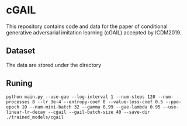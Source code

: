 # cGAIL
This repository contains code and data for the paper of conditional generative adversarial imitation learning (cGAIL) accepted by ICDM2019.

## Dataset
The data are stored under the directory 

## Runing
```
python main.py --use-gae --log-interval 1 --num-steps 120 --num-processes 8 --lr 3e-4 --entropy-coef 0 --value-loss-coef 0.5 --ppo-epoch 10 --num-mini-batch 32 --gamma 0.99 --gae-lambda 0.95 --use-linear-lr-decay --cgail --gail-batch-size 40 --save-dir ./trained_models/cgail
```
